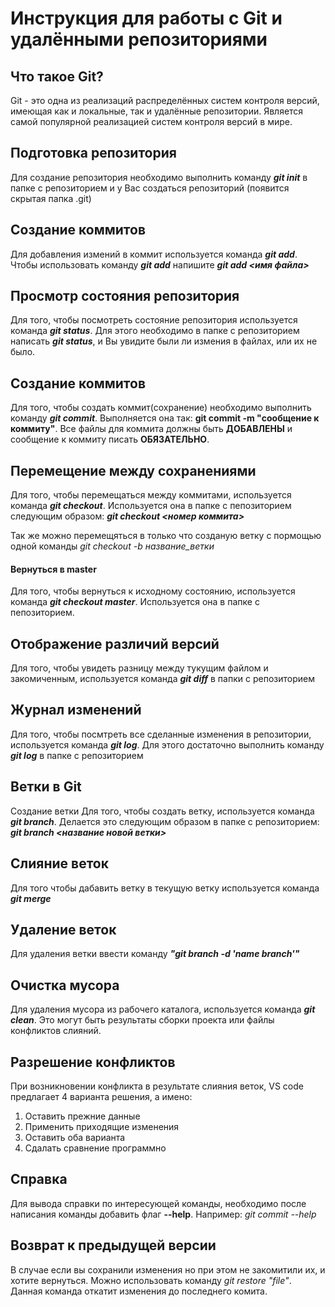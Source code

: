 # Инструкция для работы с Git и удалёнными репозиториями

## Что такое Git?

Git - это одна из реализаций распределённых систем контроля версий, имеющая как и локальные, так и удалённые репозитории. Является самой популярной реализацией систем контроля версий в мире.

## Подготовка репозитория

Для создание репозитория необходимо выполнить команду ***git init*** в папке с репозиторием и у Вас создаться репозиторий (появится скрытая папка .git)

## Создание коммитов

Для добавления измений в коммит используется команда ***git add***. Чтобы использовать команду ***git add*** напишите ***git add <имя файла>***

## Просмотр состояния репозитория

Для того, чтобы посмотреть состояние репозитория используется команда ***git status***. Для этого необходимо в папке с репозиторием написать ***git status***, и Вы увидите были ли измения в файлах, или их не было.

## Создание коммитов

Для того, чтобы создать коммит(сохранение) необходимо выполнить команду ***git commit***. Выполняется она так: **git commit -m "сообщение к коммиту"**. Все файлы для коммита должны быть **ДОБАВЛЕНЫ** и сообщение к коммиту писать **ОБЯЗАТЕЛЬНО**.

## Перемещение между сохранениями

Для того, чтобы перемещаться между коммитами, используется команда ***git checkout***. Используется она в папке с пепозиторием следующим образом: ***git checkout <номер коммита>***

Так же можно перемещяться в только что созданую ветку с пормощью одной команды *git checkout -b название_ветки*

#### Вернуться в master

Для того, чтобы вернуться к исходному состоянию, используется команда ***git checkout master***. Используется она в папке с пепозиторием.

## Отображение различий версий

Для того, чтобы увидеть разницу между тукущим файлом и закомиченным, используется команда ***git diff*** в папки с репозиторием 

## Журнал изменений

Для того, чтобы посмтреть все сделанные изменения в репозитории, используется команда ***git log***. Для этого достаточно выполнить команду ***git log*** в папке с репозиторием

## Ветки в Git

Создание ветки
Для того, чтобы создать ветку, используется команда ***git branch***. Делается это следующим образом в папке с репозиторием: ***git branch <название новой ветки>***

## Слияние веток
Для того чтобы дабавить ветку в текущую ветку используется команда ***git merge***

## Удаление веток
Для удаления ветки ввести команду ***"git branch -d 'name branch'"***

## Очистка мусора
Для удаления мусора из рабочего каталога, используется команда ***git clean***. Это могут быть результаты сборки проекта или файлы конфликтов слияний.

## Разрешение конфликтов

При возникновении конфликта в результате слияния веток, VS code предлагает 4 варианта решения, а имено:

1. Оставить прежние данные
2. Применить приходящие изменения
3. Оставить оба варианта
4. Сдалать сравнение программно

## Справка

Для вывода справки по интересующей команды, необходимо после написания команды добавить флаг **--help**. Например:
*git commit --help*

## Возврат к предыдущей версии

В случае если вы сохранили изменения но при этом не закомитили их, и хотите вернуться. Можно использовать команду *git restore "file"*. Данная команда откатит изменения до последнего комита.